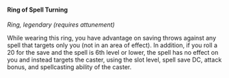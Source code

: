 #### Ring of Spell Turning

*Ring, legendary (requires attunement)*

While wearing this ring, you have advantage on saving throws against any spell that targets only you (not in an area of effect). In addition, if you roll a 20 for the save and the spell is 6th level or lower, the spell has no effect on you and instead targets the caster, using the slot level, spell save DC, attack bonus, and spellcasting ability of the caster.
